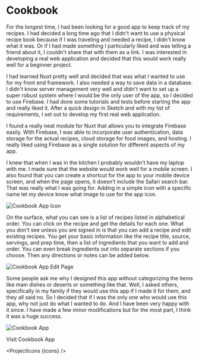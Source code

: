 <script lang="ts">
  import SEO from "$components/SEO.svelte"
  import ProjectIcons from "$components/ProjectIcons.svelte"
  import ProjectBtnLink from "$components/ProjectBtnLink.svelte"
  let icons = [
    "Nuxt",
    "Firebase",
    "Sass",
    "Sketch",
    "GitHub"
  ]
</script>

<SEO title="Cookbook" hideHeader  />

# Cookbook

For the longest time, I had been looking for a good app to keep track of my recipes. I had decided a long time ago that I didn't want to use a physical recipe book because if I was traveling and needed a recipe, I didn't know what it was. Or if I had made something I particularly liked and was telling a friend about it, I couldn't share that with them as a link. I was interested in developing a real web application and decided that this would work really well for a beginner project.

I had learned Nuxt pretty well and decided that was what I wanted to use for my front end framework. I also needed a way to save data in a database. I didn't know server management very well and didn't want to set up a super robust system where I would be the only user of the app, so I decided to use Firebase. I had done some tutorials and tests before starting the app and really liked it. After a quick design in Sketch and with my list of requirements, I set out to develop my first real web application.

I found a really neat module for Nuxt that allows you to integrate Firebase easily. With Firebase, I was able to incorporate user authentication, data storage for the actual recipes, cloud storage for food images, and hosting. I really liked using Firebase as a single solution for different aspects of my app.

I knew that when I was in the kitchen I probably wouldn't have my laptop with me. I made sure that the website would work well for a mobile screen. I also found that you can create a shortcut for the app to your mobile device screen, and when the page opens, it doesn't include the Safari search bar. That was really what I was going for. Adding in a simple icon with a specific name let my device know what image to use for the app icon.

<img src="/images/optimized/cookbook/lg_app-icon.png" alt="Cookbook App Icon" />

On the surface, what you can see is a list of recipes listed in alphabetical order. You can click on the recipe and get the details for each one. What you don't see unless you are signed in is that you can add a recipe and edit existing recipes. You get your basic information like the recipe title, source, servings, and prep time, then a list of ingredients that you want to add and order. You can even break ingredients out into separate sections if you choose. Then any directions or notes can be added below.

<img src="/images/optimized/cookbook/lg_cookbook-edit-screenshot.png" alt="Cookbook App Edit Page" />

Some people ask me why I designed this app without categorizing the items like main dishes or deserts or something like that. Well, I asked others, specifically in my family if they would use this app if I made it for them, and they all said no. So I decided that if I was the only one who would use this app, why not just do what I wanted to do. And I have been very happy with it since. I have made a few minor modifications but for the most part, I think it was a huge success.

<img src="/images/optimized/cookbook/lg_cookbook-screenshot.png" alt="Cookbook App" />

<ProjectBtnLink href="https://cookbook.nathanblaylock.com">Visit Cookbook App</ProjectBtnLink>

<ProjectIcons {icons} />